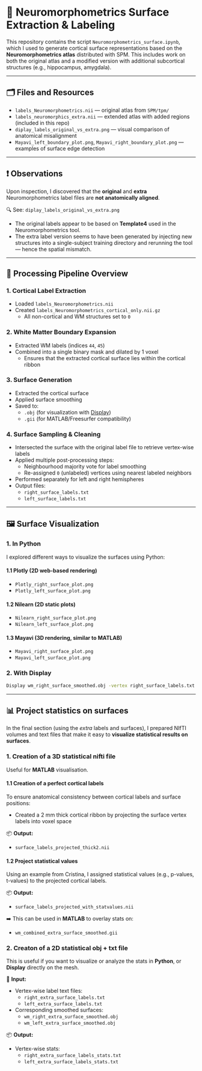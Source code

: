# 🧠 Neuromorphometrics Surface Extraction & Labeling

This repository contains the script `Neuromorphometrics_surface.ipynb`, which I used to generate cortical surface representations based on the **Neuromorphometrics atlas** distributed with SPM. This includes work on both the original atlas and a modified version with additional subcortical structures (e.g., hippocampus, amygdala).

---

## 🗂 Files and Resources

- `labels_Neuromorphometrics.nii` — original atlas from `SPM/tpm/`
- `labels_neuromorphics_extra.nii` — extended atlas with added regions (included in this repo)
- `diplay_labels_original_vs_extra.png` — visual comparison of anatomical misalignment
- `Mayavi_left_boundary_plot.png`, `Mayavi_right_boundary_plot.png` — examples of surface edge detection

---

## ❗ Observations

Upon inspection, I discovered that the **original** and **extra** Neuromorphometrics label files are **not anatomically aligned**.

🔍 See: `diplay_labels_original_vs_extra.png`

- The original labels appear to be based on **Template4** used in the Neuromorphometrics tool.
- The extra label version seems to have been generated by injecting new structures into a single-subject training directory and rerunning the tool — hence the spatial mismatch.

---
## 🧾 Processing Pipeline Overview

### 1. **Cortical Label Extraction**
- Loaded `labels_Neuromorphometrics.nii`
- Created `labels_Neuromorphometrics_cortical_only.nii.gz`
  - All non-cortical and WM structures set to `0`

### 2. **White Matter Boundary Expansion**
- Extracted WM labels (indices `44`, `45`)
- Combined into a single binary mask and dilated by 1 voxel
  - Ensures that the extracted cortical surface lies within the cortical ribbon

### 3. **Surface Generation**
- Extracted the cortical surface
- Applied surface smoothing
- Saved to:
  - `.obj` (for visualization with [Display](https://www.bic.mni.mcgill.ca/ServicesSoftware/Display))
  - `.gii` (for MATLAB/Freesurfer compatibility)

### 4. **Surface Sampling & Cleaning**
- Intersected the surface with the original label file to retrieve vertex-wise labels
- Applied multiple post-processing steps:
  - Neighbourhood majority vote for label smoothing
  - Re-assigned `0` (unlabeled) vertices using nearest labeled neighbors
- Performed separately for left and right hemispheres
- Output files:
  - `right_surface_labels.txt`
  - `left_surface_labels.txt`

---

## 🖼 Surface Visualization 

### 1. In Python
I explored different ways to visualize the surfaces using Python:

#### 1.1 **Plotly** (2D web-based rendering)
- `Plotly_right_surface_plot.png`
- `Plotly_left_surface_plot.png`

#### 1.2 **Nilearn** (2D static plots)
- `Nilearn_right_surface_plot.png`
- `Nilearn_left_surface_plot.png`

#### 1.3 **Mayavi** (3D rendering, similar to MATLAB)
- `Mayavi_right_surface_plot.png`
- `Mayavi_left_surface_plot.png`

### 2. With Display

```bash
Display wm_right_surface_smoothed.obj -vertex right_surface_labels.txt 
```

---

##  📊 Project statistics on surfaces

In the final section (using the *extra* labels and surfaces), I prepared NIfTI volumes and text files that make it easy to **visualize statistical results on surfaces**.

### 1. Creation of a 3D statistical nifti file 

Useful for **MATLAB** visualisation.

#### 1.1 Creation of a perfect cortical labels

To ensure anatomical consistency between cortical labels and surface positions:

- Created a 2 mm thick cortical ribbon by projecting the surface vertex labels into voxel space

📦 **Output:**
- `surface_labels_projected_thick2.nii`

#### 1.2 Project statistical values

Using an example from Cristina, I assigned statistical values (e.g., p-values, t-values) to the projected cortical labels.

📦 **Output:**
- `surface_labels_projected_with_statvalues.nii`

➡️ This can be used in **MATLAB** to overlay stats on:
- `wm_combined_extra_surface_smoothed.gii`



### 2. Creaton of a 2D statistical obj + txt file 

This is useful if you want to visualize or analyze the stats in **Python**, or **Display** directly on the mesh.

🧾 **Input:**
- Vertex-wise label text files:
  - `right_extra_surface_labels.txt`
  - `left_extra_surface_labels.txt`
- Corresponding smoothed surfaces:
  - `wm_right_extra_surface_smoothed.obj`
  - `wm_left_extra_surface_smoothed.obj`

📦 **Output:**
- Vertex-wise stats:
  - `right_extra_surface_labels_stats.txt`
  - `left_extra_surface_labels_stats.txt`


